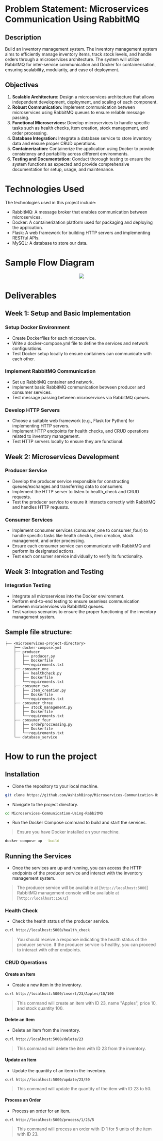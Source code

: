 # Problem Statement: Microservices Communication Using RabbitMQ

## Description
Build an inventory management system. The inventory management system aims to efficiently manage inventory items, track stock levels, and handle orders through a microservices architecture. The system will utilize RabbitMQ for inter-service communication and Docker for containerisation, ensuring scalability, modularity, and ease of deployment.

## Objectives
1. **Scalable Architecture:** Design a microservices architecture that allows independent development, deployment, and scaling of each component.
2. **Robust Communication:** Implement communication between microservices using RabbitMQ queues to ensure reliable message passing.
3. **Functional Microservices:** Develop microservices to handle specific tasks such as health checks, item creation, stock management, and order processing.
4. **Database Integration:** Integrate a database service to store inventory data and ensure proper CRUD operations.
5. **Containerization:** Containerize the application using Docker to provide consistency and portability across different environments.
6. **Testing and Documentation:** Conduct thorough testing to ensure the system functions as expected and provide comprehensive documentation for setup, usage, and maintenance.


# Technologies Used
The technologies used in this project include:

- RabbitMQ: A message broker that enables communication between microservices.
- Docker: A containerization platform used for packaging and deploying the application.
- Flask: A web framework for building HTTP servers and implementing RESTful APIs.
- MySQL: A database to store our data.


# Sample Flow Diagram
<p align="center">
  <img src="https://github.com/AshishBinoy/PES2UG21CS089_PES2UG21CS090_PES2UG21CS099_PES2UG21CS110_InventoryManagementSystem/assets/97509105/1afbd63f-72d0-457a-a1e1-d128beed6c65" />
</p>


# Deliverables

## Week 1: Setup and Basic Implementation

### Setup Docker Environment
- Create Dockerfiles for each microservice.
- Write a docker-compose.yml file to define the services and network configurations.
- Test Docker setup locally to ensure containers can communicate with each other.

### Implement RabbitMQ Communication
- Set up RabbitMQ container and network.
- Implement basic RabbitMQ communication between producer and consumer services.
- Test message passing between microservices via RabbitMQ queues.

### Develop HTTP Servers
- Choose a suitable web framework (e.g., Flask for Python) for implementing HTTP servers.
- Implement HTTP endpoints for health checks, and CRUD operations related to inventory management.
- Test HTTP servers locally to ensure they are functional.

## Week 2: Microservices Development

### Producer Service
- Develop the producer service responsible for constructing queues/exchanges and transferring data to consumers.
- Implement the HTTP server to listen to health_check and CRUD requests.
- Test the producer service to ensure it interacts correctly with RabbitMQ and handles HTTP requests.

### Consumer Services
- Implement consumer services (consumer_one to consumer_four) to handle specific tasks like health checks, item creation, stock management, and order processing.
- Ensure each consumer service can communicate with RabbitMQ and perform its designated actions.
- Test each consumer service individually to verify its functionality.

## Week 3: Integration and Testing

### Integration Testing
- Integrate all microservices into the Docker environment.
- Perform end-to-end testing to ensure seamless communication between microservices via RabbitMQ queues.
- Test various scenarios to ensure the proper functioning of the inventory management system.

## Sample file structure:
```
├── <microservices-project-directory>
    ├── docker-compose.yml
    ├── producer
    │   ├── producer.py
    │   ├── Dockerfile
    │   └──requirements.txt
    ├── consumer_one
    │   ├── healthcheck.py
    │   ├── Dockerfile
    │   └──requirements.txt
    ├── consumer_two
    │   ├── item_creation.py
    │   ├── Dockerfile
    │   └──requirements.txt
    ├── consumer_three
    │   ├── stock_management.py
    │   ├── Dockerfile
    │   └──requirements.txt
    ├── consumer_four
    │   ├── orderproccessing.py
    │   ├── Dockerfile
    │   └──requirements.txt
    └── database_service
```

# How to run the project

## Installation
- Clone the repository to your local machine.
```bash
git clone https://github.com/AshishBinoy/Microservices-Communication-Using-RabbitMQ.git
```
- Navigate to the project directory.
```bash
cd Microservices-Communication-Using-RabbitMQ
```
- Run the Docker Compose command to build and start the services.
> Ensure you have Docker installed on your machine.
```bash
docker-compose up --build
```
## Running the Services
- Once the services are up and running, you can access the HTTP endpoints of the producer service and interact with the inventory management system.
> The producer service will be available at [`http://localhost:5000`]
> RabbitMQ management console will be available at [`http://localhost:15672`]

### Health Check
- Check the health status of the producer service.
```bash
curl http://localhost:5000/health_check
```
> You should receive a response indicating the health status of the producer service.
> If the producer service is healthy, you can proceed to interact with other endpoints.

### CRUD Operations

#### Create an Item
- Create a new item in the inventory.
```bash
curl http://localhost:5000/insert/23/Apples/10/100
```
> This command will create an item with ID 23, name "Apples", price 10, and stock quantity 100.

#### Delete an Item
- Delete an item from the inventory.
```bash
curl http://localhost:5000/delete/23
```
> This command will delete the item with ID 23 from the inventory.

#### Update an Item
- Update the quantity of an item in the inventory.
```bash
curl http://localhost:5000/update/23/50
```
> This command will update the quantity of the item with ID 23 to 50.

#### Process an Order
- Process an order for an item.
```bash
curl http://localhost:5000/process/1/23/5
```
> This command will process an order with ID 1 for 5 units of the item with ID 23.